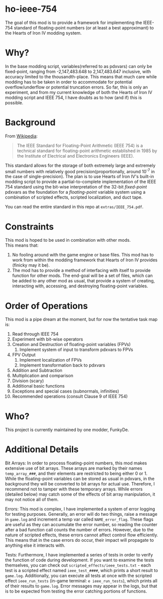 # ho-ieee-754

The goal of this mod is to provide a framework for implementing the IEEE-754 standard of floating-point numbers (or at least a best approximant) to the Hearts of Iron IV modding system.

# Why?

In the base modding script, variables(referred to as pdxvars) can only be fixed-point, ranging from -2,147,483.648 to 2,147,483.647 inclusive, with accuracy limited to the thousandth-place. This means that much care while modding has to be taken in order to accommodate for potential overflow/underflow or potential truncation errors. So far, this is only an experiment, and from my current knowledge of both the Hearts of Iron IV modding script and IEEE 754, I have doubts as to how (and if) this is possible.

# Background

From [Wikipedia](https://en.wikipedia.org/wiki/IEEE_754):
> The IEEE Standard for Floating-Point Arithmetic (IEEE 754) is a technical standard for floating-point arithmetic established in 1985 by the Institute of Electrical and Electronics Engineers (IEEE).

This standard allows for the storage of both extremely large and extremely small numbers with relatively good precision(proportionally, around 10<sup>-7</sup> in the case of single-precision). The plan is to use Hearts of Iron IV's built-in modding script to provide a partial-to-complete implementation of the IEEE 754 standard using the bit-wise interpretation of the 32-bit *fixed-point* pdxvars as the foundation for a *floating-point* variable system using a combination of scripted effects, scripted localization, and duct tape.

You can read the entire standard in this repo at `extras/IEEE_754.pdf`.

# Constraints

This mod is hoped to be used in combination with other mods.  
This means that:
1. No fooling around with the game engine or base files. This mod has to work from within the modding framework that Hearts of Iron IV provides (finicky may it be).
2. The mod has to provide a method of interfacing with itself to provide function for other mods. The end-goal will be a set of files, which can be added to any other mod as usual, that provide a system of creating, interacting with, accessing, and destroying floating-point variables.

# Order of Operations

This mod is a pipe dream at the moment, but for now the tentative task map is:
1. Read through IEEE 754
2. Experiment with bit-wise operators
3. Creation and Destruction of floating-point variables (FPVs)
    1. Implement system of input to transform pdxvars to FPVs
4. FPV Output
    1. Implement localization of FPVs
    2. Implement transformation back to pdxvars
5. Addition and Subtraction
6. Multiplication and comparison
7. Division (scary)
8. Additional basic functions
9. Exceptions and special cases (subnormals, infinities)
10. Recommended operations (consult Clause 9 of IEEE 754)

# Who?

This project is currently maintained by one modder, FunkyDe.

# Additional Details

Bit Arrays: In order to process floating-point numbers, this mod makes extensive use of bit arrays. These arrays are marked by their names `temp_array_###`, and their elements are restricted to being either 0 or 1. While the floating-point variables can be stored as usual in pdxvars, in the background they will be converted to bit arrays for actual use. Therefore, I recommend not to tamper with these temporary arrays. While errors (detailed below) may catch some of the effects of bit array manipulation, it may not notice all of them.

Errors: This mod is complex, I have implemented a system of error logging for testing purposes. Generally, an error will do two things, raise a message in `game.log` and increment a temp var called `NAME_error_flag`. These flags are useful as they can accumulate the error number, so reading the counter after a bad function call counts the number of errors. However, due to the nature of scripted effects, these errors cannot affect control flow efficiently. This means that in the case errors do occur, their impact will propagate to anything else it interacts with.

Tests: Furthermore, I have implemented a series of tests in order to verify the function of code during development. If you want to examine the tests themselves, you can check out `scripted_effects/ieee_tests.txt` - each test is a scripted effect named `ieee_test_####`, which prints a short result to `game.log`. Additionally, you can execute all tests at once with the scripted effect `ieee_run_tests` (in-game terminal: `e ieee_run_tests`), which prints all of their results to `game.log`. Error messages may appear in the logs, but that is to be expected from testing the error catching portions of functions.